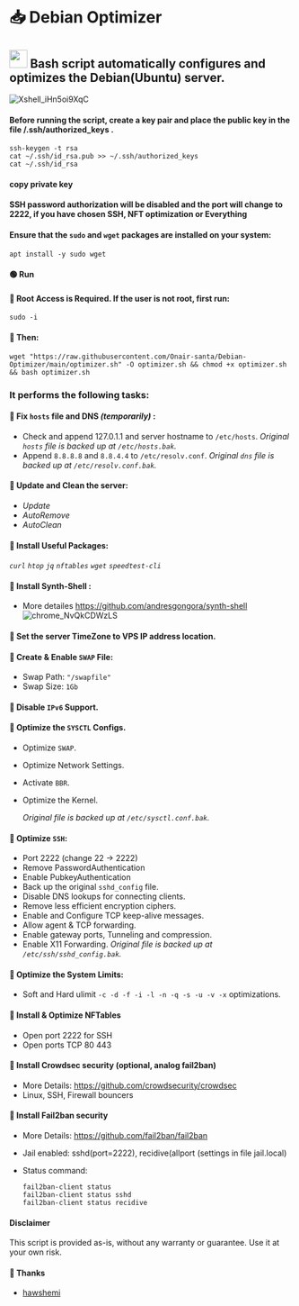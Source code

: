 # 📥 Debian Optimizer

## <a href="#"><img src="https://github.com/vpnhood/VpnHood/wiki/images/logo-linux.png" width="32" height="32"></a> Bash script automatically configures and optimizes the  Debian(Ubuntu) server.
![Xshell_iHn5oi9XqC](https://github.com/Onair-santa/Debian-Optimizer/assets/42511409/2ab79d42-f322-40e4-b37d-c3b5715e3b74)

#### Before running the script, create a key pair and place the public key in the file /.ssh/authorized_keys .
```
ssh-keygen -t rsa
cat ~/.ssh/id_rsa.pub >> ~/.ssh/authorized_keys
cat ~/.ssh/id_rsa
```
#### copy private key 
#### SSH password authorization will be disabled and the port will change to 2222, if you have chosen SSH, NFT optimization or Everything

#### Ensure that the `sudo` and `wget` packages are installed on your system:

```
apt install -y sudo wget
```

#### 🟢 Run

#### 💠 Root Access is Required. If the user is not root, first run:

```
sudo -i
```

#### 💠 Then:

```
wget "https://raw.githubusercontent.com/Onair-santa/Debian-Optimizer/main/optimizer.sh" -O optimizer.sh && chmod +x optimizer.sh && bash optimizer.sh
```

### It performs the following tasks:

#### 💠 Fix `hosts` file and DNS _(temporarily)_ :

- Check and append 127.0.1.1 and server hostname to `/etc/hosts`. 
  *Original `hosts` file is backed up at `/etc/hosts.bak`.*
- Append `8.8.8.8` and `8.8.4.4` to `/etc/resolv.conf`. 
  *Original `dns` file is backed up at `/etc/resolv.conf.bak`.*

#### 💠 Update and Clean the server:

- _Update_
- _AutoRemove_
- _AutoClean_

#### 💠 Install Useful Packages:

 _`curl`_  _`htop`_  _`jq`_  _`nftables`_  _`wget`_ _`speedtest-cli`_ 

#### 💠 Install Synth-Shell :

- More detailes https://github.com/andresgongora/synth-shell
![chrome_NvQkCDWzLS](https://github.com/user-attachments/assets/280fbfbe-866c-437e-a714-2e383259f29b)


#### 💠 Set the server TimeZone to VPS IP address location.

#### 💠 Create & Enable `SWAP` File:

- Swap Path: `"/swapfile"`
- Swap Size: `1Gb`

#### 💠 Disable `IPv6` Support.

#### 💠 Optimize the `SYSCTL` Configs.

- Optimize `SWAP`.

- Optimize Network Settings.

- Activate `BBR`.

- Optimize the Kernel.
  
    *Original file is backed up at `/etc/sysctl.conf.bak`.*

#### 💠 Optimize `SSH`:

- Port 2222 (change 22 → 2222)
- Remove PasswordAuthentication
- Enable PubkeyAuthentication
- Back up the original `sshd_config` file.
- Disable DNS lookups for connecting clients.
- Remove less efficient encryption ciphers.
- Enable and Configure TCP keep-alive messages.
- Allow agent & TCP forwarding.
- Enable gateway ports, Tunneling and compression.
- Enable X11 Forwarding.
    *Original file is backed up at `/etc/ssh/sshd_config.bak`.*

#### 💠 Optimize the System Limits:

- Soft and Hard ulimit `-c -d -f -i -l -n -q -s -u -v -x` optimizations.

#### 💠 Install & Optimize NFTables

- Open port 2222 for SSH
- Open ports TCP 80 443

#### 💠 Install Crowdsec security (optional, analog fail2ban)

- More Details: https://github.com/crowdsecurity/crowdsec
- Linux, SSH, Firewall bouncers

#### 💠 Install Fail2ban security

- More Details: https://github.com/fail2ban/fail2ban
- Jail enabled: sshd(port=2222), recidive(allport (settings in file jail.local)
- Status command:
  
  ```
  fail2ban-client status
  fail2ban-client status sshd
  fail2ban-client status recidive
  ```

#### Disclaimer

This script is provided as-is, without any warranty or guarantee. Use it at your own risk.

#### 💠 Thanks
- [hawshemi](https://github.com/hawshemi/Linux-Optimizer)

